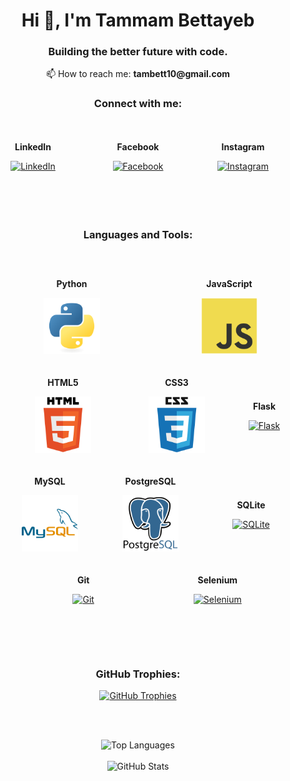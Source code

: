 <h1 align="center">Hi 👋, I'm Tammam Bettayeb</h1>
<h3 align="center">Building the better future with code.</h3>

<!-- About Me Section -->
<div align="center">
  <p>📫 How to reach me: <strong>tambett10@gmail.com</strong></p>
</div>

<!-- Connect with Me Section -->
<h3 align="center">Connect with me:</h3>
<div style="display: flex; flex-direction: row; justify-content: space-evenly; align-items: center; width: 100%; max-width: 800px; margin: 0 auto; padding: 20px 0;">
  <div style="text-align: center; flex: 1;">
    <p><strong>LinkedIn</strong></p>
    <a href="https://linkedin.com/in/tammam-bettayeb" target="blank">
      <img src="https://raw.githubusercontent.com/rahuldkjain/github-profile-readme-generator/master/src/images/icons/Social/linked-in-alt.svg" alt="LinkedIn" height="100" width="100"/>
    </a>
  </div>
  <div style="text-align: center; flex: 1;">
    <p><strong>Facebook</strong></p>
    <a href="https://fb.com/tammam.ca" target="blank">
      <img src="https://raw.githubusercontent.com/rahuldkjain/github-profile-readme-generator/master/src/images/icons/Social/facebook.svg" alt="Facebook" height="100" width="100"/>
    </a>
  </div>
  <div style="text-align: center; flex: 1;">
    <p><strong>Instagram</strong></p>
    <a href="https://instagram.com/tammam_bt" target="blank">
      <img src="https://raw.githubusercontent.com/rahuldkjain/github-profile-readme-generator/master/src/images/icons/Social/instagram.svg" alt="Instagram" height="100" width="100"/>
    </a>
  </div>
</div>

<br><br>

<!-- Tech Stack Section -->
<h3 align="center">Languages and Tools:</h3>
<div style="display: flex; flex-direction: row; flex-wrap: wrap; justify-content: space-evenly; align-items: center; width: 100%; max-width: 1200px; margin: 0 auto; padding: 20px;">
  <div style="text-align: center; flex: 30%; min-width: 120px; margin: 10px;">
    <p><strong>Python</strong></p>
    <a href="https://www.python.org" target="_blank" rel="noreferrer">
      <img src="https://raw.githubusercontent.com/devicons/devicon/master/icons/python/python-original.svg" alt="Python" width="90" height="90"/>
    </a>
  </div>
  <div style="text-align: center; flex: 30%; min-width: 120px; margin: 10px;">
    <p><strong>JavaScript</strong></p>
    <a href="https://developer.mozilla.org/en-US/docs/Web/JavaScript" target="_blank" rel="noreferrer">
      <img src="https://raw.githubusercontent.com/devicons/devicon/master/icons/javascript/javascript-original.svg" alt="JavaScript" width="90" height="90"/>
    </a>
  </div>
  <div style="text-align: center; flex: 30%; min-width: 120px; margin: 10px;">
    <p><strong>HTML5</strong></p>
    <a href="https://www.w3.org/html/" target="_blank" rel="noreferrer">
      <img src="https://raw.githubusercontent.com/devicons/devicon/master/icons/html5/html5-original-wordmark.svg" alt="HTML5" width="90" height="90"/>
    </a>
  </div>
  <div style="text-align: center; flex: 0 1 calc(20% - 20px); min-width: 120px; margin: 10px;">
    <p><strong>CSS3</strong></p>
    <a href="https://www.w3schools.com/css/" target="_blank" rel="noreferrer">
      <img src="https://raw.githubusercontent.com/devicons/devicon/master/icons/css3/css3-original-wordmark.svg" alt="CSS3" width="90" height="90"/>
    </a>
  </div>
  <div style="text-align: center; flex: 0 1 calc(20% - 20px); min-width: 120px; margin: 10px;">
    <p><strong>Flask</strong></p>
    <a href="https://flask.palletsprojects.com/" target="_blank" rel="noreferrer">
      <img src="https://www.vectorlogo.zone/logos/pocoo_flask/pocoo_flask-icon.svg" alt="Flask" width="90" height="90"/>
    </a>
  </div>
  <div style="text-align: center; flex: 0 1 calc(20% - 20px); min-width: 120px; margin: 10px;">
    <p><strong>MySQL</strong></p>
    <a href="https://www.mysql.com/" target="_blank" rel="noreferrer">
      <img src="https://raw.githubusercontent.com/devicons/devicon/master/icons/mysql/mysql-original-wordmark.svg" alt="MySQL" width="90" height="90"/>
    </a>
  </div>
  <div style="text-align: center; flex: 0 1 calc(20% - 20px); min-width: 120px; margin: 10px;">
    <p><strong>PostgreSQL</strong></p>
    <a href="https://www.postgresql.org" target="_blank" rel="noreferrer">
      <img src="https://raw.githubusercontent.com/devicons/devicon/master/icons/postgresql/postgresql-original-wordmark.svg" alt="PostgreSQL" width="90" height="90"/>
    </a>
  </div>
  <div style="text-align: center; flex: 0 1 calc(20% - 20px); min-width: 120px; margin: 10px;">
    <p><strong>SQLite</strong></p>
    <a href="https://www.sqlite.org/" target="_blank" rel="noreferrer">
      <img src="https://www.vectorlogo.zone/logos/sqlite/sqlite-icon.svg" alt="SQLite" width="90" height="90"/>
    </a>
  </div>
  <div style="text-align: center; flex: 0 1 calc(20% - 20px); min-width: 120px; margin: 10px;">
    <p><strong>Git</strong></p>
    <a href="https://git-scm.com/" target="_blank" rel="noreferrer">
      <img src="https://www.vectorlogo.zone/logos/git-scm/git-scm-icon.svg" alt="Git" width="90" height="90"/>
    </a>
  </div>
  <div style="text-align: center; flex: 0 1 calc(20% - 20px); min-width: 120px; margin: 10px;">
    <p><strong>Selenium</strong></p>
    <a href="https://www.selenium.dev" target="_blank" rel="noreferrer">
      <img src="https://raw.githubusercontent.com/detain/svg-logos/780f25886640cef088af994181646db2f6b1a3f8/svg/selenium-logo.svg" alt="Selenium" width="90" height="90"/>
    </a>
  </div>
</div>

<br><br>

<!-- GitHub Trophies Section -->
<h3 align="center">GitHub Trophies:</h3>
<div align="center">
  <a href="https://github.com/ryo-ma/github-profile-trophy">
    <img src="https://github-profile-trophy.vercel.app/?username=tammam-bt&theme=flat&no-frame=false&no-bg=false&margin-w=4" alt="GitHub Trophies" />
  </a>
</div>

<br><br>

<!-- GitHub Stats Section -->
<div align="center">
  <img src="https://github-readme-stats.vercel.app/api/top-langs?username=tammam-bt&show_icons=true&locale=en&layout=compact&theme=default" alt="Top Languages" />
</div>

<br>

<div align="center">
  <img src="https://github-readme-stats.vercel.app/api?username=tammam-bt&show_icons=true&locale=en&theme=default" alt="GitHub Stats" />
</div>
